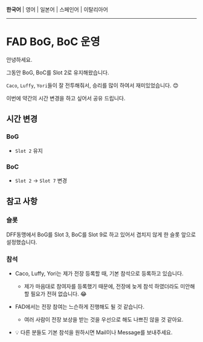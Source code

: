 **한국어** | 영어 | 일본어 | 스페인어 | 이탈리아어

---

# FAD BoG, BoC 운영



안녕하세요.

그동안 BoG, BoC를 Slot 2로 유지해왔습니다.

`Caco`, `Luffy`, `Yori`들이 잘 전투해줘서, 승리를 많이 하여서 재미있었습니다. 😊

이번에 약간의 시간 변경을 하고 싶어서 공유 드립니다.



## 시간 변경

### BoG

* `Slot 2` 유지

  

### BoC

- `Slot 2` -> `Slot 7` 변경



## 참고 사항

### 슬롯

DFF동맹에서 BoG를 Slot 3, BoC를 Slot 9로 하고 있어서 겹치지 않게 한 슬롯 앞으로 설정했습니다.



### 참석

* Caco, Luffy, Yori는 제가 전장 등록할 때, 기본 참석으로 등록하고 있습니다.

  * 제가 마음대로 참여자를 등록했기 때문에, 전장에 늦게 참석 하였더라도 미안해할 필요가 전혀 없습니다. 😂

* FAD에서는 전장 참여는 느슨하게 진행해도 될 것 같습니다.

  * 여러 사람이 전장 보상을 받는 것을 우선으로 해도 나쁘진 않을 것 같아요.

* 💡 다른 분들도 기본 참석을 원하시면 Mail이나 Message를 보내주세요.

  
